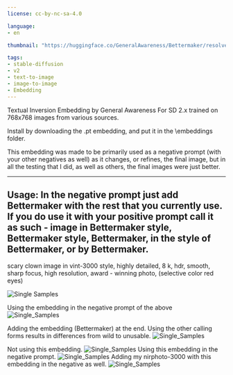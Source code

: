 ```yaml
---
license: cc-by-nc-sa-4.0

language:
- en

thumbnail: "https://huggingface.co/GeneralAwareness/Bettermaker/resolve/main/tmped0j_g4y.png"

tags:
- stable-diffusion
- v2
- text-to-image
- image-to-image
- Embedding
---
```


Textual Inversion Embedding by General Awareness For SD 2.x trained on 768x768 images from various sources.

Install by downloading the .pt embedding, and put it in the \embeddings folder.

This embedding was made to be primarily used as a negative prompt (with your other negatives as well) as it changes, or refines, the final image, but in all the testing that I did, as well as others, the final images were just better.

---
Usage: In the negative prompt just add Bettermaker with the rest that you currently use.  If you do use it with your positive prompt call it as such - image in Bettermaker style, Bettermaker style, Bettermaker, in the style of Bettermaker, or by Bettermaker.
---


scary clown image in vint-3000 style, highly detailed, 8 k, hdr, smooth, sharp focus, high resolution, award - winning photo, (selective color red eyes)

![Single Samples](https://huggingface.co/GeneralAwareness/Bettermaker/resolve/main/tmpabzuhf7x.png)

Using the embedding in the negative prompt of the above
![Single_Samples](https://huggingface.co/GeneralAwareness/Bettermaker/resolve/main/tmpvhc5tm63.png)

Adding the embedding (Bettermaker) at the end.  Using the other calling forms results in differences from wild to unusable.
![Single_Samples](https://huggingface.co/GeneralAwareness/Bettermaker/resolve/main/tmpk27ptg2j.png)

Not using this embedding.
![Single_Samples](https://huggingface.co/GeneralAwareness/Bettermaker/resolve/main/tmpi_h16e3c.png)
Using this embedding in the negative prompt.
![Single_Samples](https://huggingface.co/GeneralAwareness/Bettermaker/resolve/main/tmp2w_h2ct1.png)
Adding my nirphoto-3000 with this embedding in the negative as well.
![Single_Samples](https://huggingface.co/GeneralAwareness/Bettermaker/resolve/main/tmpowemwff6.png)